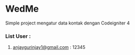 # WedMe

Simple project mengatur data kontak dengan Codeigniter 4

### List User :

1. anjaygurinjay1@gmail.com : 12345
